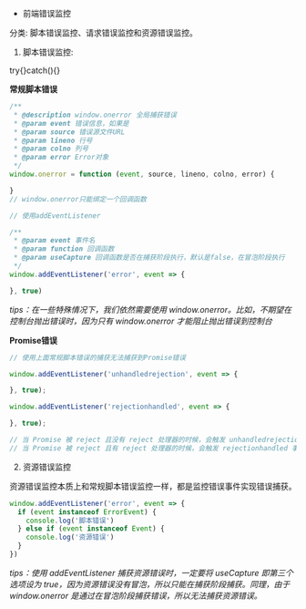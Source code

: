- 前端错误监控

分类: 脚本错误监控、请求错误监控和资源错误监控。

1. 脚本错误监控:

try{}catch(){}

**常规脚本错误**
```js
/**
 * @description window.onerror 全局捕获错误
 * @param event 错误信息，如果是
 * @param source 错误源文件URL
 * @param lineno 行号
 * @param colno 列号
 * @param error Error对象
 */
window.onerror = function (event, source, lineno, colno, error) {

}
// window.onerror只能绑定一个回调函数

// 使用addEventListener

/**
 * @param event 事件名
 * @param function 回调函数
 * @param useCapture 回调函数是否在捕获阶段执行，默认是false，在冒泡阶段执行
 */
window.addEventListener('error', event => {

}, true)
```

*tips：在一些特殊情况下，我们依然需要使用 window.onerror。比如，不期望在控制台抛出错误时，因为只有 window.onerror 才能阻止抛出错误到控制台*

**Promise错误**
```js
// 使用上面常规脚本错误的捕获无法捕获到Promise错误

window.addEventListener('unhandledrejection', event => {

}, true);

window.addEventListener('rejectionhandled', event => {

}, true);

// 当 Promise 被 reject 且没有 reject 处理器的时候，会触发 unhandledrejection 事件。
// 当 Promise 被 reject 且有 reject 处理器的时候，会触发 rejectionhandled 事件。
```

2. 资源错误监控

资源错误监控本质上和常规脚本错误监控一样，都是监控错误事件实现错误捕获。
```js
window.addEventListener('error', event => {
  if (event instanceof ErrorEvent) {
    console.log('脚本错误')
  } else if (event instanceof Event) {
    console.log('资源错误')
  }
})
```

*tips：使用 addEventListener 捕获资源错误时，一定要将 useCapture 即第三个选项设为 true，因为资源错误没有冒泡，所以只能在捕获阶段捕获。同理，由于 window.onerror 是通过在冒泡阶段捕获错误，所以无法捕获资源错误。*